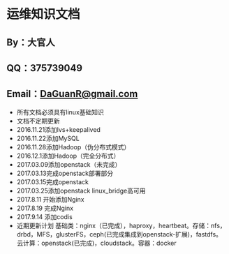 # 运维知识文档
## By：大官人 
## QQ：375739049 
## Email：DaGuanR@gmail.com
* 所有文档必须具有linux基础知识
* 文档不定期更新
* 2016.11.21添加lvs+keepalived
* 2016.11.22添加MySQL
* 2016.11.28添加Hadoop（伪分布式模式）
* 2016.12.1添加Hadoop（完全分布式）
* 2017.03.09添加openstack（未完成）
* 2017.03.13完成openstack部署部分
* 2017.03.15完成openstack
* 2017.03.25添加openstack linux_bridge高可用
* 2017.8.11 开始添加Nginx
* 2017.8.19 完成Nginx
* 2017.9.14 添加codis
* 近期更新计划 基础类：nginx（已完成），haproxy，heartbeat。存储：nfs，drbd，MFS，glusterFS，ceph(已完成集成到openstack-扩展)，fastdfs。云计算：openstack(已完成)，cloudstack。容器：docker
